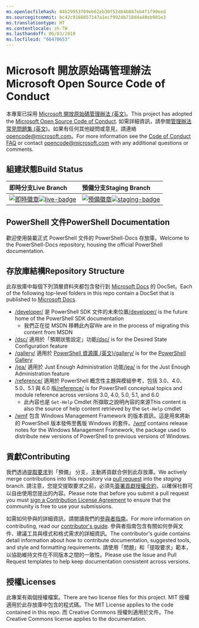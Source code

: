 ```yaml
---
ms.openlocfilehash: 84b29953f09eb62eb30f52d84b087eb4f1f90eed
ms.sourcegitcommit: bc42c9166857147a1ecf9924b718d4a48eb901e3
ms.translationtype: HT
ms.contentlocale: zh-TW
ms.lasthandoff: 06/03/2019
ms.locfileid: "66470653"
---
```

# <a name="microsoft-open-source-code-of-conduct"></a><span data-ttu-id="1b566-101">Microsoft 開放原始碼管理辦法</span><span class="sxs-lookup"><span data-stu-id="1b566-101">Microsoft Open Source Code of Conduct</span></span>

<span data-ttu-id="1b566-102">本專案已採用 [Microsoft 開放原始碼管理辦法 (英文)](https://opensource.microsoft.com/codeofconduct/)。</span><span class="sxs-lookup"><span data-stu-id="1b566-102">This project has adopted the [Microsoft Open Source Code of Conduct](https://opensource.microsoft.com/codeofconduct/).</span></span>
<span data-ttu-id="1b566-103">如需詳細資訊，請參閱[管理辦法常見問題集 (英文)](https://opensource.microsoft.com/codeofconduct/faq/)。如果有任何其他疑問或意見，請連絡 [opencode@microsoft.com](mailto:opencode@microsoft.com)。</span><span class="sxs-lookup"><span data-stu-id="1b566-103">For more information see the [Code of Conduct FAQ](https://opensource.microsoft.com/codeofconduct/faq/) or contact [opencode@microsoft.com](mailto:opencode@microsoft.com) with any additional questions or comments.</span></span>

[即時徽章]: https://powershell.visualstudio.com/PowerShell-Docs/_apis/build/status/PowerShell-Docs-CI?branchName=live
[live-badge]: https://powershell.visualstudio.com/PowerShell-Docs/_apis/build/status/PowerShell-Docs-CI?branchName=live
[預備徽章]: https://powershell.visualstudio.com/PowerShell-Docs/_apis/build/status/PowerShell-Docs-CI?branchName=staging
[staging-badge]: https://powershell.visualstudio.com/PowerShell-Docs/_apis/build/status/PowerShell-Docs-CI?branchName=staging

## <a name="build-status"></a><span data-ttu-id="1b566-106">組建狀態</span><span class="sxs-lookup"><span data-stu-id="1b566-106">Build Status</span></span>

| <span data-ttu-id="1b566-107">即時分支</span><span class="sxs-lookup"><span data-stu-id="1b566-107">Live Branch</span></span> | <span data-ttu-id="1b566-108">預備分支</span><span class="sxs-lookup"><span data-stu-id="1b566-108">Staging Branch</span></span> |
|:------------|:---------------|
| <span data-ttu-id="1b566-109">[![即時徽章][]][即時徽章]</span><span class="sxs-lookup"><span data-stu-id="1b566-109">[![live-badge][]][live-badge]</span></span> | <span data-ttu-id="1b566-110">[![預備徽章][]][預備徽章]</span><span class="sxs-lookup"><span data-stu-id="1b566-110">[![staging-badge][]][staging-badge]</span></span>

## <a name="powershell-documentation"></a><span data-ttu-id="1b566-111">PowerShell 文件</span><span class="sxs-lookup"><span data-stu-id="1b566-111">PowerShell Documentation</span></span>

<span data-ttu-id="1b566-112">歡迎使用裝載正式 PowerShell 文件的 PowerShell-Docs 存放庫。</span><span class="sxs-lookup"><span data-stu-id="1b566-112">Welcome to the PowerShell-Docs repository, housing the official PowerShell documentation.</span></span>

## <a name="repository-structure"></a><span data-ttu-id="1b566-113">存放庫結構</span><span class="sxs-lookup"><span data-stu-id="1b566-113">Repository Structure</span></span>

<span data-ttu-id="1b566-114">此存放庫中每個下列頂層資料夾都包含發行到 [Microsoft Docs](https://docs.microsoft.com/powershell) 的 DocSet。</span><span class="sxs-lookup"><span data-stu-id="1b566-114">Each of the following top-level folders in this repo contain a DocSet that is published to [Microsoft Docs](https://docs.microsoft.com/powershell).</span></span>

- <span data-ttu-id="1b566-115">[/developer/](https://docs.microsoft.com/powershell/developer/) 是 PowerShell SDK 文件的未來位置</span><span class="sxs-lookup"><span data-stu-id="1b566-115">[/developer/](https://docs.microsoft.com/powershell/developer/) is the future home of the PowerShell SDK documentation</span></span>
  - <span data-ttu-id="1b566-116">我們正在從 MSDN 移轉此內容</span><span class="sxs-lookup"><span data-stu-id="1b566-116">We are in the process of migrating this content from MSDN</span></span>
- <span data-ttu-id="1b566-117">[/dsc/](https://docs.microsoft.com/powershell/dsc/) 適用於「預期狀態設定」功能</span><span class="sxs-lookup"><span data-stu-id="1b566-117">[/dsc/](https://docs.microsoft.com/powershell/dsc/) is for the Desired State Configuration feature</span></span>
- <span data-ttu-id="1b566-118">[/gallery/](https://docs.microsoft.com/powershell/gallery) 適用於 [PowerShell 資源庫 (英文)](https://www.powershellgallery.com/)</span><span class="sxs-lookup"><span data-stu-id="1b566-118">[/gallery/](https://docs.microsoft.com/powershell/gallery) is for the [PowerShell Gallery](https://www.powershellgallery.com/)</span></span>
- <span data-ttu-id="1b566-119">[/jea/](https://docs.microsoft.com/powershell/jea/) 適用於 Just Enough Administration 功能</span><span class="sxs-lookup"><span data-stu-id="1b566-119">[/jea/](https://docs.microsoft.com/powershell/jea/) is for the Just Enough Administration feature</span></span>
- <span data-ttu-id="1b566-120">[/reference/](https://docs.microsoft.com/powershell/scripting/) 適用於 PowerShell 概念性主題與模組參考，包括 3.0、4.0、5.0、5.1 與 6.0 版</span><span class="sxs-lookup"><span data-stu-id="1b566-120">[/reference/](https://docs.microsoft.com/powershell/scripting/) is for PowerShell conceptual topics and module reference across versions 3.0, 4.0, 5.0, 5.1, and 6.0</span></span>
  - <span data-ttu-id="1b566-121">此內容也是 `Get-Help` Cmdlet 所擷取之說明內容的來源</span><span class="sxs-lookup"><span data-stu-id="1b566-121">This content is also the source of help content retrieved by the `Get-Help` cmdlet</span></span>
- <span data-ttu-id="1b566-122">[/wmf](https://docs.microsoft.com/powershell/wmf/readme) 包含 Windows Management Framework 的版本資訊，這是用來將新的 PowerShell 版本發佈至舊版 Windows 的套件。</span><span class="sxs-lookup"><span data-stu-id="1b566-122">[/wmf](https://docs.microsoft.com/powershell/wmf/readme) contains release notes for the Windows Management Framework, the package used to distribute new versions of PowerShell to previous versions of Windows.</span></span>

## <a name="contributing"></a><span data-ttu-id="1b566-123">貢獻</span><span class="sxs-lookup"><span data-stu-id="1b566-123">Contributing</span></span>

<span data-ttu-id="1b566-124">我們透過[提取要求](https://help.github.com/articles/using-pull-requests/)到「預備」  分支，主動將貢獻合併到此存放庫。</span><span class="sxs-lookup"><span data-stu-id="1b566-124">We actively merge contributions into this repository via [pull request](https://help.github.com/articles/using-pull-requests/) into the *staging* branch.</span></span>
<span data-ttu-id="1b566-125">請注意，您提交提取要求之前，必須先[簽署貢獻授權合約](https://cla.microsoft.com/)，以確保社群可以自由使用您提出的內容。</span><span class="sxs-lookup"><span data-stu-id="1b566-125">Please note that before you submit a pull request you must [sign a Contribution License Agreement](https://cla.microsoft.com/) to ensure that the community is free to use your submissions.</span></span>

<span data-ttu-id="1b566-126">如需如何參與的詳細資訊，請閱讀我們的[參與者指南](CONTRIBUTING.md)。</span><span class="sxs-lookup"><span data-stu-id="1b566-126">For more information on contributing, read our [contributor's guide](CONTRIBUTING.md).</span></span>
<span data-ttu-id="1b566-127">參與者指南包含有關如何參與文件、建議工具與樣式和格式需求的詳細資訊。</span><span class="sxs-lookup"><span data-stu-id="1b566-127">The contributor's guide contains detail information about how to contribute documentation, suggested tools, and style and formatting requirements.</span></span>
<span data-ttu-id="1b566-128">請使用「問題」和「提取要求」範本，以協助維持文件在不同版本之間的一致性。</span><span class="sxs-lookup"><span data-stu-id="1b566-128">Please use the Issue and Pull Request templates to help keep documentation consistent across versions.</span></span>

## <a name="licenses"></a><span data-ttu-id="1b566-129">授權</span><span class="sxs-lookup"><span data-stu-id="1b566-129">Licenses</span></span>

<span data-ttu-id="1b566-130">此專案有兩個授權檔案。</span><span class="sxs-lookup"><span data-stu-id="1b566-130">There are two license files for this project.</span></span>
<span data-ttu-id="1b566-131">MIT 授權適用於此存放庫中包含的程式碼。</span><span class="sxs-lookup"><span data-stu-id="1b566-131">The MIT License applies to the code contained in this repo.</span></span>
<span data-ttu-id="1b566-132">而 Creative Commons 授權則適用於文件。</span><span class="sxs-lookup"><span data-stu-id="1b566-132">The Creative Commons license applies to the documentation.</span></span>